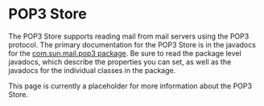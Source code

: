 POP3 Store
==========

The POP3 Store supports reading mail from mail servers using the POP3
protocol. The primary documentation for the POP3 Store is in the
javadocs for the
[com.sun.mail.pop3 package](docs/api/com.sun.mail/com/sun/mail/pop3/package-summary.html).
Be sure to read the package level javadocs, which describe the
properties you can set, as well as the javadocs for the individual
classes in the package.

This page is currently a placeholder for more information about the POP3 Store.
